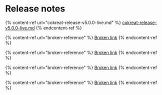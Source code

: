 # Release notes

{% content-ref url="cokreat-release-v5.0.0-live.md" %}
[cokreat-release-v5.0.0-live.md](cokreat-release-v5.0.0-live.md)
{% endcontent-ref %}

{% content-ref url="broken-reference" %}
[Broken link](broken-reference)
{% endcontent-ref %}

{% content-ref url="broken-reference" %}
[Broken link](broken-reference)
{% endcontent-ref %}

{% content-ref url="broken-reference" %}
[Broken link](broken-reference)
{% endcontent-ref %}

{% content-ref url="broken-reference" %}
[Broken link](broken-reference)
{% endcontent-ref %}

###
